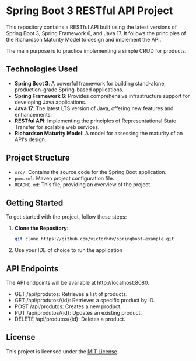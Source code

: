 # Spring Boot 3 RESTful API Project
This repository contains a RESTful API built using the latest versions of Spring Boot 3, Spring Framework 6, and Java 17. It follows the principles of the Richardson Maturity Model to design and implement the API.

The main purpose is to practice implementing a simple CRUD for products.
## Technologies Used

- **Spring Boot 3**: A powerful framework for building stand-alone, production-grade Spring-based applications.
- **Spring Framework 6**: Provides comprehensive infrastructure support for developing Java applications.
- **Java 17**: The latest LTS version of Java, offering new features and enhancements.
- **RESTful API**: Implementing the principles of Representational State Transfer for scalable web services.
- **Richardson Maturity Model**: A model for assessing the maturity of an API's design.

## Project Structure

- `src/`: Contains the source code for the Spring Boot application.
- `pom.xml`: Maven project configuration file.
- `README.md`: This file, providing an overview of the project.

## Getting Started

To get started with the project, follow these steps:

1. **Clone the Repository**:
   ```bash
   git clone https://github.com/victorhdv/springboot-example.git
   
2. Use your IDE of choice to run the application

## API Endpoints
The API endpoints will be available at http://localhost:8080.

- GET /api/produtos: Retrieves a list of products.
- GET /api/produtos/{id}: Retrieves a specific product by ID.
- POST /api/produtos: Creates a new product.
- PUT /api/produtos/{id}: Updates an existing product.
- DELETE /api/produtos/{id}: Deletes a product.

## License

This project is licensed under the [MIT License](https://github.com/victorhdv/springboot-example/blob/master/LICENSE).
